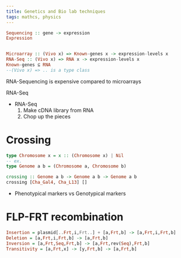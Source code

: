 ```yaml
---
title: Genetics and Bio lab techniques
tags: mathcs, physics
---
```


```hs
Sequencing :: gene -> expression
Expression
```

```hs

Microarray :: (Vivo x) => Known-genes x -> expression-levels x
RNA-Seq :: (Vivo x) => RNA x -> expression-levels x
Known-genes ⊆ RNA
--(Vivo x) => .. is a type class 
```

RNA-Sequencing is expensive compared to microarrays

RNA-Seq 

* RNA-Seq 
  1. Make cDNA library from RNA
  2. Chop up the pieces


# Crossing

```hs
type Chromosome x = x :: (Chromosome x) | Nil
-- ex. 
type Genome a b = (Chromosome a, Chromosome b)  

crossing :: Genome a b -> Genome a b -> Genome a b
crossing [Cha_Gal4, Cha_L13] []
```

* Phenotypical markers vs Genotypical markers



# FLP-FRT recombination


```hs
Insertion = plasmid[..Frt,i,Frt..] + [a,Frt,b] -> [a,Frt,i,Frt,b] 
Deletion = [a,Frt,i,Frt,b] -> [a,Frt,b]
Inversion = [a,Frt,Seq,Frt,b] -> [a,Frt,rev(Seq),Frt,b]
Transitivity = [a,Frt,x] -> [y,Frt,b] -> [a,Frt,b] 
```